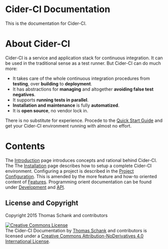 # Cider-CI Documentation

This is the documentation for Cider-CI.

# About Cider-CI

Cider-CI is a service and application stack for continuous integration. It can
be used in the traditional sense as a test runner. But Cider-CI can do much more:

* It takes care of the whole continuous integration procedures from **testing**,
    over **building** to **deployment**.
* It has abstractions for **managing** and altogether **avoiding false test negatives**.
* It supports **running tests in parallel**.
* **Installation and maintenance** is fully **automatized**.
* It is **open source**, no vendor lock in.

There is no substitute for experience. Procede to the [Quick Start
Guide](/quick-start/) and get your Cider-CI environment running with almost no
effort.

# Contents

The [Introduction] page introduces concepts and rational behind Cider-CI. The
The [Installation] page describes how to setup a complete Cider-CI environment.
Configuring a project is described in the [Project Configuration]. This is
amended by the more feature and how-to oriented content of [Features].
Programming orient documentation can be found under [Development] and [API].

  [API]: /api/index.html
  [Development]: /development/index.html
  [Features]: /features/index.html
  [Introduction]: /introduction/index.html
  [Installation]: /installation/index.html
  [Project Configuration]: /project-configuration/index.html

## License and Copyright

Copyright 2015 Thomas Schank and contributors


<a rel="license" href="http://creativecommons.org/licenses/by-nd/4.0/"><img alt="Creative Commons License" style="border-width:0" src="https://i.creativecommons.org/l/by-nd/4.0/88x31.png" /></a><br /><span xmlns:dct="http://purl.org/dc/terms/" property="dct:title">The Cider-CI Documentation</span> by <a xmlns:cc="http://creativecommons.org/ns#" href="https://github.com/DrTom/" property="cc:attributionName" rel="cc:attributionURL">Thomas Schank</a> and contributors is licensed under a <a rel="license" href="http://creativecommons.org/licenses/by-nd/4.0/">Creative Commons Attribution-NoDerivatives 4.0 International License</a>.<br />

  [Cider-CI Organization]: https://github.com/cider-ci

